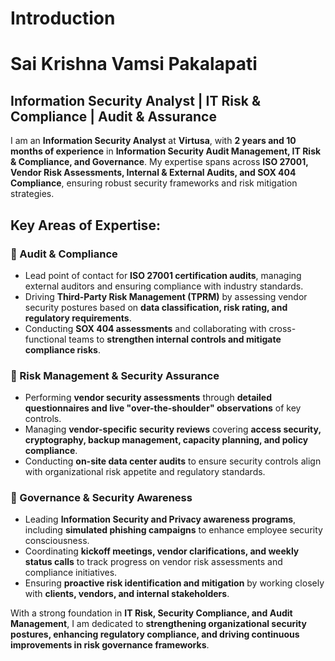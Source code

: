 # Introduction

# Sai Krishna Vamsi Pakalapati

## Information Security Analyst | IT Risk & Compliance | Audit & Assurance

I am an **Information Security Analyst** at **Virtusa**, with **2 years and 10 months of experience** in **Information Security Audit Management, IT Risk & Compliance, and Governance**. My expertise spans across **ISO 27001, Vendor Risk Assessments, Internal & External Audits, and SOX 404 Compliance**, ensuring robust security frameworks and risk mitigation strategies.

## Key Areas of Expertise:

### 🔹 Audit & Compliance
- Lead point of contact for **ISO 27001 certification audits**, managing external auditors and ensuring compliance with industry standards.
- Driving **Third-Party Risk Management (TPRM)** by assessing vendor security postures based on **data classification, risk rating, and regulatory requirements**.
- Conducting **SOX 404 assessments** and collaborating with cross-functional teams to **strengthen internal controls and mitigate compliance risks**.

### 🔹 Risk Management & Security Assurance
- Performing **vendor security assessments** through **detailed questionnaires and live "over-the-shoulder" observations** of key controls.
- Managing **vendor-specific security reviews** covering **access security, cryptography, backup management, capacity planning, and policy compliance**.
- Conducting **on-site data center audits** to ensure security controls align with organizational risk appetite and regulatory standards.

### 🔹 Governance & Security Awareness
- Leading **Information Security and Privacy awareness programs**, including **simulated phishing campaigns** to enhance employee security consciousness.
- Coordinating **kickoff meetings, vendor clarifications, and weekly status calls** to track progress on vendor risk assessments and compliance initiatives.
- Ensuring **proactive risk identification and mitigation** by working closely with **clients, vendors, and internal stakeholders**.

With a strong foundation in **IT Risk, Security Compliance, and Audit Management**, I am dedicated to **strengthening organizational security postures, enhancing regulatory compliance, and driving continuous improvements in risk governance frameworks**.
